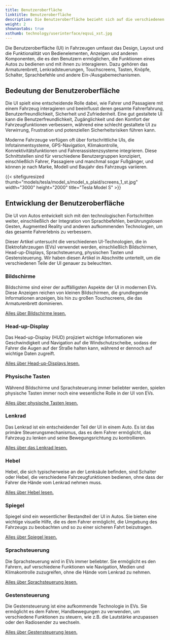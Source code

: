 ```yaml
---
title: Benutzeroberfläche
linktitle: Benutzeroberfläche
description: Die Benutzeroberfläche bezieht sich auf die verschiedenen Möglichkeiten, wie Fahrer und Passagiere mit den Funktionen und Bedienelementen eines Fahrzeugs interagieren.
weight: 2
shownavtabs: true
xsthumb: technology/userinterface/eqsui_xst.jpg
---
```

<!-- markdownlint-disable MD033 -->

Die Benutzeroberfläche (UI) in Fahrzeugen umfasst das Design, Layout und die Funktionalität von Bedienelementen, Anzeigen und anderen Komponenten, die es den Benutzern ermöglichen, die Funktionen eines Autos zu bedienen und mit ihnen zu interagieren. Dazu gehören das Armaturenbrett, Lenkradsteuerungen, Touchscreens, Tasten, Knöpfe, Schalter, Sprachbefehle und andere Ein-/Ausgabemechanismen.

## Bedeutung der Benutzeroberfläche

Die UI spielt eine entscheidende Rolle dabei, wie Fahrer und Passagiere mit einem Fahrzeug interagieren und beeinflusst deren gesamte Fahrerfahrung, Benutzerfreundlichkeit, Sicherheit und Zufriedenheit. Eine gut gestaltete UI kann die Benutzerfreundlichkeit, Zugänglichkeit und den Komfort der Fahrzeugfunktionen verbessern, während eine schlecht gestaltete UI zu Verwirrung, Frustration und potenziellen Sicherheitsrisiken führen kann.

Moderne Fahrzeuge verfügen oft über fortschrittliche UIs, die Infotainmentsysteme, GPS-Navigation, Klimakontrolle, Konnektivitätsfunktionen und Fahrerassistenzsysteme integrieren. Diese Schnittstellen sind für verschiedene Benutzergruppen konzipiert, einschließlich Fahrer, Passagiere und manchmal sogar Fußgänger, und können je nach Marke, Modell und Baujahr des Fahrzeugs variieren.

{{< sitefiguresized thumb="models/tesla/model_s/model_s_plaid/screens_1_st.jpg" width="3000" height="2000" title="Tesla Model S" >}}

## Entwicklung der Benutzeroberfläche

Die UI von Autos entwickelt sich mit den technologischen Fortschritten weiter, einschließlich der Integration von Sprachbefehlen, berührungslosen Gesten, Augmented Reality und anderen aufkommenden Technologien, um das gesamte Fahrerlebnis zu verbessern.

Dieser Artikel untersucht die verschiedenen UI-Technologien, die in Elektrofahrzeugen (EVs) verwendet werden, einschließlich Bildschirmen, Head-up-Displays, Sprachsteuerung, physischen Tasten und Gestensteuerung. Wir haben diesen Artikel in Abschnitte unterteilt, um die verschiedenen Teile der UI genauer zu beleuchten.

### Bildschirme

Bildschirme sind einer der auffälligsten Aspekte der UI in modernen EVs. Diese Anzeigen reichen von kleinen Bildschirmen, die grundlegende Informationen anzeigen, bis hin zu großen Touchscreens, die das Armaturenbrett dominieren.

[Alles über Bildschirme lesen.](screens/)

### Head-up-Display

Das Head-up-Display (HUD) projiziert wichtige Informationen wie Geschwindigkeit und Navigation auf die Windschutzscheibe, sodass der Fahrer die Augen auf der Straße halten kann, während er dennoch auf wichtige Daten zugreift.

[Alles über Head-up-Displays lesen.](hud/)

### Physische Tasten

Während Bildschirme und Sprachsteuerung immer beliebter werden, spielen physische Tasten immer noch eine wesentliche Rolle in der UI von EVs.

[Alles über physische Tasten lesen.](buttons/)

### Lenkrad

Das Lenkrad ist ein entscheidender Teil der UI in einem Auto. Es ist das primäre Steuerungsmechanismus, das es dem Fahrer ermöglicht, das Fahrzeug zu lenken und seine Bewegungsrichtung zu kontrollieren.

[Alles über das Lenkrad lesen.](steeringwheel/)

### Hebel

Hebel, die sich typischerweise an der Lenksäule befinden, sind Schalter oder Hebel, die verschiedene Fahrzeugfunktionen bedienen, ohne dass der Fahrer die Hände vom Lenkrad nehmen muss.

[Alles über Hebel lesen.](stalks/)

### Spiegel

Spiegel sind ein wesentlicher Bestandteil der UI in Autos. Sie bieten eine wichtige visuelle Hilfe, die es dem Fahrer ermöglicht, die Umgebung des Fahrzeugs zu beobachten und so zu einer sicheren Fahrt beizutragen.

[Alles über Spiegel lesen.](mirrors/)

### Sprachsteuerung

Die Sprachsteuerung wird in EVs immer beliebter. Sie ermöglicht es den Fahrern, auf verschiedene Funktionen wie Navigation, Medien und Klimakontrolle zuzugreifen, ohne die Hände vom Lenkrad zu nehmen.

[Alles über Sprachsteuerung lesen.](voicecontrol/)

### Gestensteuerung

Die Gestensteuerung ist eine aufkommende Technologie in EVs. Sie ermöglicht es dem Fahrer, Handbewegungen zu verwenden, um verschiedene Funktionen zu steuern, wie z.B. die Lautstärke anzupassen oder den Radiosender zu wechseln.

[Alles über Gestensteuerung lesen.](gesturecontrol/)
